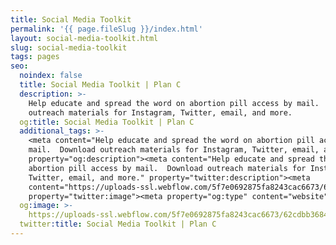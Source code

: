 ```yaml
---
title: Social Media Toolkit
permalink: '{{ page.fileSlug }}/index.html'
layout: social-media-toolkit.html
slug: social-media-toolkit
tags: pages
seo:
  noindex: false
  title: Social Media Toolkit | Plan C
  description: >-
    Help educate and spread the word on abortion pill access by mail.  Download
    outreach materials for Instagram, Twitter, email, and more.
  og:title: Social Media Toolkit | Plan C
  additional_tags: >-
    <meta content="Help educate and spread the word on abortion pill access by
    mail.  Download outreach materials for Instagram, Twitter, email, and more."
    property="og:description"><meta content="Help educate and spread the word on
    abortion pill access by mail.  Download outreach materials for Instagram,
    Twitter, email, and more." property="twitter:description"><meta
    content="https://uploads-ssl.webflow.com/5f7e0692875fa8243cac6673/62cdbb36841ce363670f2329_social-share-tiny.png"
    property="twitter:image"><meta property="og:type" content="website">
  og:image: >-
    https://uploads-ssl.webflow.com/5f7e0692875fa8243cac6673/62cdbb36841ce363670f2329_social-share-tiny.png
  twitter:title: Social Media Toolkit | Plan C
---
```



